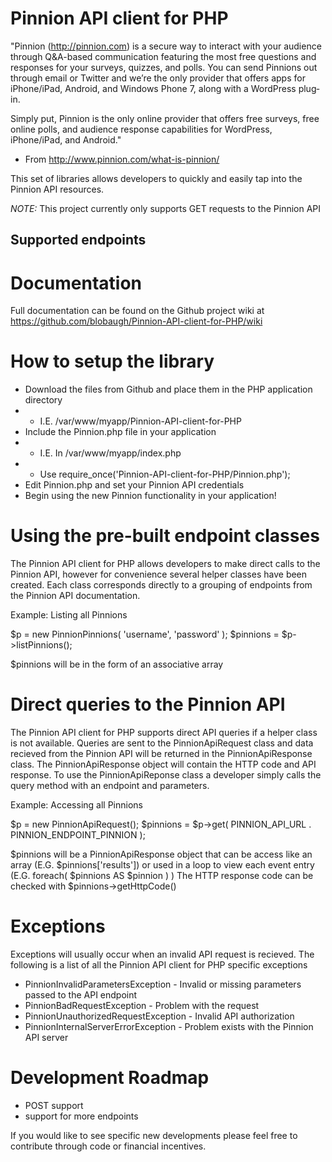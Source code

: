 # Pinnion API client for PHP
"Pinnion (http://pinnion.com) is a secure way to interact with your audience through Q&A-based communication featuring the most free questions and responses for your surveys, quizzes, and polls. You can send Pinnions out through email or Twitter and we’re the only provider that offers apps for iPhone/iPad, Android, and Windows Phone 7, along with a WordPress plug‐in.

Simply put, Pinnion is the only online provider that offers free surveys, free online polls, and audience response capabilities for WordPress, iPhone/iPad, and Android."
- From http://www.pinnion.com/what-is-pinnion/

This set of libraries allows developers to quickly and easily tap into the Pinnion API resources.



*NOTE:* This project currently only supports GET requests to the Pinnion API

## Supported endpoints


# Documentation
Full documentation can be found on the Github project wiki at https://github.com/blobaugh/Pinnion-API-client-for-PHP/wiki 

# How to setup the library
- Download the files from Github and place them in the PHP application directory
- * I.E. /var/www/myapp/Pinnion-API-client-for-PHP
- Include the Pinnion.php file in your application
- * I.E. In /var/www/myapp/index.php
- * Use require_once('Pinnion-API-client-for-PHP/Pinnion.php');
- Edit Pinnion.php and set your Pinnion API credentials 
- Begin using the new Pinnion functionality in your application!

# Using the pre-built endpoint classes
The Pinnion API client for PHP allows developers to make direct calls to the Pinnion API, however for convenience several helper classes have been created.
Each class corresponds directly to a grouping of endpoints from the Pinnion API documentation.

Example: Listing all Pinnions

$p = new PinnionPinnions( 'username', 'password' );
$pinnions = $p->listPinnions();

$pinnions will be in the form of an associative array


# Direct queries to the Pinnion API
The Pinnion API client for PHP supports direct API queries  if a helper class is not available.
Queries are sent to the PinnionApiRequest class and data recieved from the Pinnion API will be returned in the PinnionApiResponse class.
The PinnionApiResponse object will contain the HTTP code and API response. To use the PinnionApiReponse class a developer simply calls the query method with an endpoint and parameters.

Example: Accessing all Pinnions

$p = new PinnionApiRequest();
$pinnions = $p->get( PINNION_API_URL . PINNION_ENDPOINT_PINNION );

$pinnions will be a PinnionApiResponse object that can be access like an array (E.G. $pinnions['results']) or used in a loop to view each event entry (E.G. foreach( $pinnions AS $pinnion ) )
The HTTP response code can be checked with $pinnions->getHttpCode()

# Exceptions
Exceptions will usually occur when an invalid API request is recieved. The following is a list of all the Pinnion API client for PHP specific exceptions

- PinnionInvalidParametersException - Invalid or missing parameters passed to the API endpoint
- PinnionBadRequestException - Problem with the request
- PinnionUnauthorizedRequestException - Invalid API authorization
- PinnionInternalServerErrorException - Problem exists with the Pinnion API server

# Development Roadmap

- POST support
- support for more endpoints

If you would like to see specific new developments please feel free to contribute through code or financial incentives.

